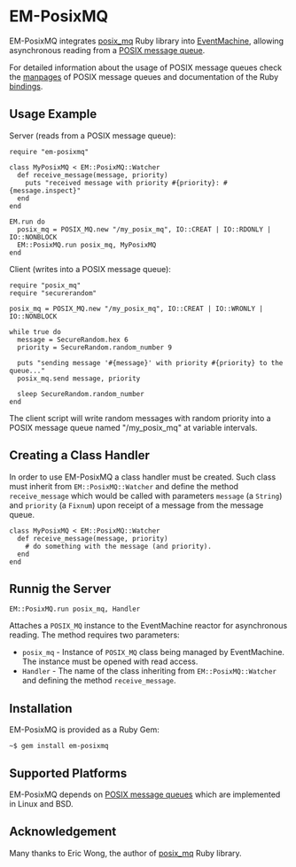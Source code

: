 # EM-PosixMQ

EM-PosixMQ integrates [posix_mq](http://bogomips.org/ruby_posix_mq) Ruby library into [EventMachine](http://rubyeventmachine.com), allowing asynchronous reading from a [POSIX message queue](http://linux.die.net/man/7/mq_overview).

For detailed information about the usage of POSIX message queues check the [manpages](http://linux.die.net/man/7/mq_overview) of POSIX message queues and documentation of the Ruby [bindings](http://bogomips.org/ruby_posix_mq).


## Usage Example

Server (reads from a POSIX message queue):
 
    require "em-posixmq"
    
    class MyPosixMQ < EM::PosixMQ::Watcher
      def receive_message(message, priority)
        puts "received message with priority #{priority}: #{message.inspect}"
      end
    end

    EM.run do
      posix_mq = POSIX_MQ.new "/my_posix_mq", IO::CREAT | IO::RDONLY | IO::NONBLOCK
      EM::PosixMQ.run posix_mq, MyPosixMQ
    end

Client (writes into a POSIX message queue):

    require "posix_mq"
    require "securerandom"
    
    posix_mq = POSIX_MQ.new "/my_posix_mq", IO::CREAT | IO::WRONLY | IO::NONBLOCK
    
    while true do
      message = SecureRandom.hex 6
      priority = SecureRandom.random_number 9
      
      puts "sending message '#{message}' with priority #{priority} to the queue..."
      posix_mq.send message, priority
      
      sleep SecureRandom.random_number
    end

The client script will write random messages with random priority into a POSIX message queue named "/my_posix_mq" at variable intervals.



## Creating a Class Handler

In order to use EM-PosixMQ a class handler must be created. Such class must inherit from `EM::PosixMQ::Watcher` and define the method `receive_message` which would be called with parameters `message` (a `String`) and `priority` (a `Fixnum`) upon receipt of a message from the message queue.

    class MyPosixMQ < EM::PosixMQ::Watcher
      def receive_message(message, priority)
        # do something with the message (and priority).
      end
    end


## Runnig the Server

    EM::PosixMQ.run posix_mq, Handler

Attaches a `POSIX_MQ` instance to the EventMachine reactor for asynchronous reading. The method requires two parameters:

 * `posix_mq` - Instance of `POSIX_MQ` class being managed by EventMachine. The instance must be opened with read access.
 * `Handler` - The name of the class inheriting from `EM::PosixMQ::Watcher` and defining the method `receive_message`.


## Installation

EM-PosixMQ is provided as a Ruby Gem:

    ~$ gem install em-posixmq


## Supported Platforms

EM-PosixMQ depends on [POSIX message queues](http://linux.die.net/man/7/mq_overview) which are implemented in Linux and BSD.


## Acknowledgement

Many thanks to Eric Wong, the author of [posix_mq](http://bogomips.org/ruby_posix_mq) Ruby library.
